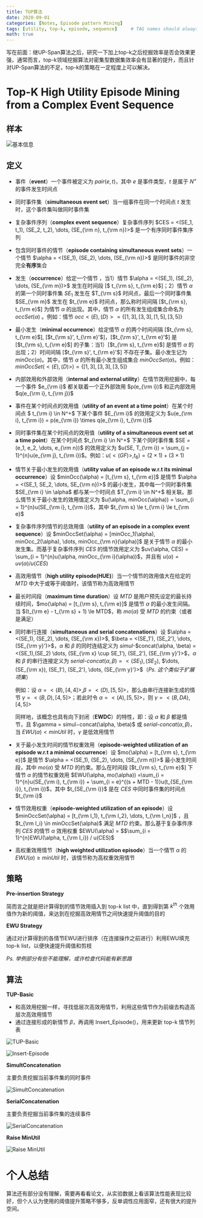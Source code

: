 ```yaml
---
title: TUP算法
date: 2020-09-01
categories: [Notes, Episode pattern Mining]
tags: [utility, top-k, episode, sequence]     # TAG names should always be lowercase
math: true
---
```


写在前面：继UP-Span算法之后，研究一下加上top-k之后挖掘效率是否会效果更强，通常而言，top-k领域挖掘算法对密集型数据集效率会有显著的提升，而且针对UP-Span算法的不足，top-k的策略在一定程度上可以解决。

# Top-K High Utility Episode Mining from a Complex Event Sequence

## 样本

![基本信息](https://p9-juejin.byteimg.com/tos-cn-i-k3u1fbpfcp/13053e2dfa044693992d9d205530ccee~tplv-k3u1fbpfcp-zoom-1.image)

## 定义

+ 事件（**event**）一个事件被定义为 $pair(e, t)$，其中 $e$ 是事件类型，$t$ 是属于 $N^+$ 的事件发生时间点

+ 同时事件集（**simultaneous event set**）当一组事件在同一个时间点 $t$ 发生时，这个事件集叫做同时事件集

+ 复杂事件序列（**complex event sequence**）复杂事件序列 $CES = <(SE_1, t_1), (SE_2, t_2), \dots, (SE_{\rm n}, t_{\rm n})>$ 是一个有序同时事件集序列

+ 包含同时事件的情节（**episode containing simultaneous event sets**）一个情节 $\alpha = <(SE_1), (SE_2), \dots, (SE_{\rm n})>$ 是同时事件的非空完全**有序**集合

+ 发生（**occurrence**）给定一个情节 ，当1）情节 $\alpha = <(SE_1), (SE_2), \dots, (SE_{\rm m})>$ 发生在时间段 [$ t_{\rm s}, t_{\rm e}$]；2）情节 $\alpha$ 的第一个同时事件集 $SE_1$ 发生在 $T_{\rm s}$ 时间点，最后一个同时事件集 $SE_{\rm m}$ 发生在 $t_{\rm e}$ 时间点，那么称时间间隔 [$t_{\rm s}, t_{\rm e}$] 为情节 $\alpha$ 的出现。其中，情节 $\alpha$ 的所有发生组成集合命名为 $occSet(\alpha)$ 。例如：情节 $occ<(E), (D)> = \lbrace [1,3], [3,3], [1,5], [3,5]\rbrace$ 

+ 最小发生（**minimal occurrence**）给定情节 $\alpha$ 的两个时间间隔 [$t_{\rm s}, t_{\rm e}$], [$t_{\rm s}', t_{\rm e}'$]，[$t_{\rm s}', t_{\rm e}'$] 是 [$t_{\rm s}, t_{\rm e}$] 的子集：当1）[$t_{\rm s}, t_{\rm e}$] 是情节 $\alpha$ 的出现；2）时间间隔  [$t_{\rm s}', t_{\rm e}'$] 不存在子集。最小发生记为 $minOcc(\alpha)$。其中，情节 $\alpha$ 的所有最小发生组成集合 $minOccSet(\alpha)$。例如：$minOccSet(<(E), (D)>) = \lbrace [1,3], [3,3], [3,5]\rbrace$

+ 内部效用和外部效用（**internal and external utility**）在情节效用挖掘中，每一个事件 $e_{\rm i}$ 都关联着一个正外部效用 $p(e_{\rm i})$ 和正内部效用 $q(e_{\rm i}, t_{\rm j})$

+ 事件在某个时间点的效用值（**utility of an event at a time point**）在某个时间点 $ t_{\rm i} \in N^+$ 下某个事件 $E_{\rm i}$ 的效用定义为 $u(e_{\rm i}, t_{\rm i}) = p(e_{\rm i}) \times q(e_{\rm i}, t_{\rm i})$

+ 同时事件集在某个时间点的效用值（**utility of a simultaneous event set at a time point**）在某个时间点 $t_{\rm i} \in N^+$ 下某个同时事件集 $SE = (e_1, e_2, \dots, e_{\rm n})$ 的效用定义为 $u(SE, T_{\rm i}) = \sum_{j = 1}^{n}u(e_{\rm j}, t_{\rm i})$。例如：$u(<(GF)>, t_6) = (2 \times 1) + (3 \times 1)$

+ 情节关于最小发生的效用值（**utility value of an episode w.r.t its minimal occurrence**）设 $minOcc(\alpha) = [t_{\rm s}, t_{\rm e}]$ 是情节 $\alpha = <(SE_1, SE_2, \dots, SE_{\rm n})>$ 的最小发生，其中每一个同时事件集 $SE_{\rm i} \in \alpha$ 都与某一个时间点 $T_{\rm i} \in N^+$ 相关联。那么情节关于最小发生的效用值定义为 $u(\alpha, minOcc(\alpha)) = \sum_{i = 1}^{n}u(SE_{\rm i}, t_{\rm i})$，其中 $t_{\rm s} \le t_{\rm i} \le t_{\rm e}$

+ 复杂事件序列情节的总效用值（**utility of an episode in a complex event sequence**）设 $minOccSet(\alpha) = [minOcc_1(\alpha), minOcc_2(\alpha), \dots, minOcc_{\rm n}(\alpha)]$ 是关于情节 $\alpha$ 的最小发生集。而基于复杂事件序列 $CES$ 的情节效用定义为 $uv(\alpha, CES) = \sum_{i = 1}^{n}u(\alpha, minOcc_{\rm i}(\alpha))$，并且有 $u(\alpha) = uv(\alpha) / u(CES)$

+ 高效用情节（**high utility episode(HUE)**）当一个情节的效用值大在给定的 $MTD$ 中大于或等于阈值时，该情节称为高效用情节

+ 最长时间段（**maximum time duration**）设 $MTD$ 是用户预先设定的最长持续时间，$mo(\alpha) = [t_{\rm s}, t_{\rm e}]$ 是情节 $\alpha$ 的最小发生间隔。当 $(t_{\rm e} - t_{\rm s} + 1) \le MTD$，称 $mo(\alpha)$ 受 $MTD$ 的约束（或者是满足）

+ 同时串行连接（**simultaneous and serial concatenations**）设 $\alpha = <(SE_1), (SE_2), \dots, (SE_{\rm x})>$, $\beta = <(SE_1'), (SE_2'), \dots, (SE_{\rm y}')>$，$\alpha$ 和 $\beta$ 的同时连结定义为 $simul$-$concat(\alpha, \beta) = <(SE_1),(SE_2) \dots, (SE_{\rm x} \cup SE_1'), (SE_2'), (SE_{\rm y}')>$，$\alpha$ 和 $\beta$ 的串行连接定义为 $serial$-$concat(\alpha, \beta) = <(SE_1), (SE_2)$, $\dots, (SE_{\rm x}), (SE_1'), (SE_2'), \dots, (SE_{\rm y}')>$（_Ps. 这个类似于扩展项集_）

  例如：设 $\alpha = <(B), [4, 4]>, \beta = <(D), [5, 5]>$，那么由串行连接新生成的情节 $\gamma = <(B, D), [4, 5]>$；若此时令 $\alpha = <(A), [5, 5]>$，则 $\gamma = <(B, DA), [4, 5]>$

  同样地，该概念也具有向下封闭（**EWDC**）的特性，即：设 $\alpha$ 和 $\beta$ 都是情节，且 $\gamma $=$ simul$-$concat(\alpha, \beta)$ 或 $serial$-$concat(\alpha, \beta)$，当 $EWU(\alpha) < minUtil$ 时，$\gamma$ 是低效用情节

+ 关于最小发生时间的情节权重效用（**episode-weighted utilization of an episode w.r.t a minimal occurrence**）设 $mo(\alpha) = [t_{\rm s}, t_{\rm e}]$ 是情节 $\alpha = <(SE_1), (SE_2), \dots, (SE_{\rm n})>$ 最小发生时间段，其中 $mo(\alpha)$ 受 $MTD$ 的约束。那么在时间段 [$t_{\rm s}, t_{\rm e}$] 下情节 $\alpha$ 的情节权重效用 $EWU(\alpha, mo(\alpha)) $=$\sum_{i = 1}^{n}u(SE_{\rm i}, t_{\rm i}) + \sum_{i = e}^{(s + MTD - 1)}u(t_{SE_{\rm i}}, t_{\rm i})$，其中 $t_{SE_{\rm i}}$ 是在 $CES$ 中同时事件集的时间点 $t_{\rm i}$ 

+ 情节效用权重（**episode-weighted utilization of an episode**）设  $minOccSet(\alpha) = [t_{\rm I_1}, t_{\rm I_2}, \dots, t_{\rm I_n}]$ ，且$t_{\rm I_i} \in minOccSet(\alpha)$ 满足 $MTD$ 约束。那么基于复杂事件序列 $CES$ 的情节 $\alpha$ 效用权重  $EWU(\alpha) = $$\sum_{i = 1}^{n}EWU(\alpha, t_{\rm I_i}) / u(CES)$

+ 高权重效用情节（**high weighted utilization episode**）当一个情节 $\alpha$ 的 $EWU(\alpha) \ge minUtil$ 时，该情节称为高权重效用情节

## 策略

**Pre-insertion Strategy**

简而言之就是把计算得到的情节效用插入到 top-k list 中，直到得到第 $k^{th}$ 个效用值作为新的阈值，来达到在挖掘高效用情节之间快速提升阈值的目的

**EWU Strategy**

通过对计算得到的各情节EWU进行排序（在连接操作之前进行）利用EWU填充 top-k list，以便快速提升阈值和剪枝

_Ps. 举例部分有些不能理解，或许检查代码能有新思路_

## 算法

**TUP-Basic**

+ 和高效用挖掘一样，寻找低层次高效用情节，利用这些情节作为前缀去构造高层次高效用情节
+ 通过连接形成的新情节 $\beta$，再调用 Insert_Episode()，用来更新 top-k 情节列表

![TUP-Basic](https://p1-juejin.byteimg.com/tos-cn-i-k3u1fbpfcp/6303c8e107a74068a750abee68b1b0b5~tplv-k3u1fbpfcp-zoom-1.image)

![Insert-Episode](https://p6-juejin.byteimg.com/tos-cn-i-k3u1fbpfcp/ca1774d374184912ad973e6e1c5bb34a~tplv-k3u1fbpfcp-zoom-1.image)

**SimultConcatenation**

主要负责挖掘当前事件集的同时事件

![SimultConcatenation](https://p3-juejin.byteimg.com/tos-cn-i-k3u1fbpfcp/2c4ec53fa3404af2948eab02ed67d428~tplv-k3u1fbpfcp-zoom-1.image)

**SerialConcatenation**

主要负责挖掘当前事件集的连续事件

![SerialConcatenation](https://p6-juejin.byteimg.com/tos-cn-i-k3u1fbpfcp/cd04bf2c9ae5488684ab1d88bb678304~tplv-k3u1fbpfcp-zoom-1.image)

**Raise MinUtil**

![Raise MinUtil](https://p3-juejin.byteimg.com/tos-cn-i-k3u1fbpfcp/2c0d5aec64d241429701912a35fcc824~tplv-k3u1fbpfcp-zoom-1.image)

# 个人总结

算法还有部分没有理解，需要再看看论文，从实验数据上看该算法性能表现比较好，但个人认为使用的阈值提升策略不够多，反单调性应用面窄，还有很大的提升空间。